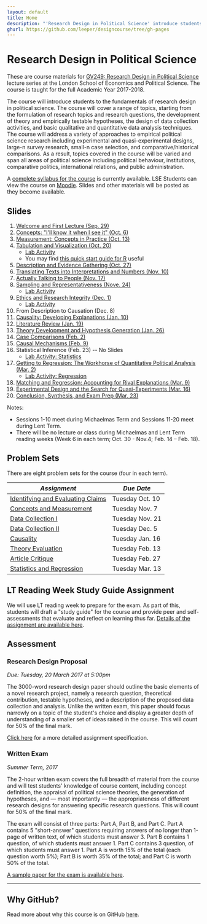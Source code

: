 ```yaml
---
layout: default
title: Home
description: "'Research Design in Political Science' introduce students to the fundamentals of research design in political science, starting from the formulation of research topics and research questions, the development of theory and empirically testable hypotheses, the design of data collection activities, and basic qualitative and quantitative data analysis techniques."
ghurl: https://github.com/leeper/designcourse/tree/gh-pages
---
```


# Research Design in Political Science

These are course materials for [GV249: Research Design in Political Science](http://www.lse.ac.uk/resources/calendar/courseGuides/GV/2015_GV249.htm) lecture series at the London School of Economics and Political Science. The course is taught for the full Academic Year 2017-2018. 

The course will introduce students to the fundamentals of research design in political science. The course will cover a range of topics, starting from the formulation of research topics and research questions, the development of theory and empirically testable hypotheses, the design of data collection activities, and basic qualitative and quantitative data analysis techniques. The course will address a variety of approaches to empirical political science research including experimental and quasi-experimental designs, large-n survey research, small-n case selection, and comparative/historical comparisons. As a result, topics covered in the course will be varied and span all areas of political science including political behaviour, institutions, comparative politics, international relations, and public administration.

A [complete syllabus for the course](Syllabus/Syllabus.pdf) is currently available. LSE Students can view the course on [Moodle](https://moodle.lse.ac.uk/course/view.php?id=4889). Slides and other materials will be posted as they become available.


## Slides

 1. [Welcome and First Lecture (Sep. 29)](Slides/lecture01.pdf)
 2. [Concepts: "I'll know it when I see it" (Oct. 6)](Slides/lecture02.pdf)
 3. [Measurement: Concepts in Practice (Oct. 13)](Slides/lecture03.pdf)
 4. [Tabulation and Visualization (Oct. 20)](Slides/lecture04.pdf)
     - [Lab Activity](Assignments/Lab1.pdf)
     - You may find [this quick start guide for R](http://thomasleeper.com/Rcourse/Intro2R/Intro2R.pdf) useful
 5. [Description and Evidence Gathering (Oct. 27)](Slides/lecture05.pdf)
 6. [Translating Texts into Interpretations and Numbers (Nov. 10)](Slides/lecture06.pdf)
 7. [Actually Talking to People (Nov. 17)](Slides/lecture07.pdf)
 8. [Sampling and Representativeness (Nove. 24)](Slides/lecture09.pdf)
     - [Lab Activity](Assignments/Lab2.pdf)
 9. [Ethics and Research Integrity (Dec. 1)](Slides/lecture10.pdf)
     - [Lab Activity](Assignments/EthicsScenarios.pdf)
 10. From Description to Causation (Dec. 8)
 11. [Causality: Developing Explanations (Jan. 10)](Slides/lecture11.pdf)
 12. [Literature Review (Jan. 19)](Slides/lecture12.pdf)
 13. [Theory Development and Hypothesis Generation (Jan. 26)](Slides/lecture13.pdf)
 14. [Case Comparisons (Feb. 2)](Slides/lecture14.pdf)
 15. [Causal Mechanisms (Feb. 9)](Slides/lecture15.pdf)
 16. Statistical Inference (Feb. 23) -- No Slides
     - [Lab Activity: Statistics](Assignments/Lab3.pdf)
 17. [Getting to Regression: The Workhorse of Quantitative Political Analysis (Mar. 2)](Slides/lecture17.pdf)
     - [Lab Activity: Regression](Assignments/Lab4.pdf)
 18. [Matching and Regression: Accounting for Rival Explanations (Mar. 9)](Slides/lecture18.pdf)
 19. [Experimental Design and the Search for Quasi-Experiments (Mar. 16)](Slides/lecture19.pdf)
 20. [Conclusion, Synthesis, and Exam Prep (Mar. 23)](Slides/lecture20.pdf)

Notes:

 - Sessions 1-10 meet during Michaelmas Term and Sessions 11-20 meet during Lent Term.
 - There will be no lecture or class during Michaelmas and Lent Term reading weeks (Week 6 in each term; Oct. 30 - Nov.4; Feb. 14 – Feb. 18).

 
## Problem Sets

There are eight problem sets for the course (four in each term).

| *Assignment* | *Due Date* |
| ---------- | -------- |
| [Identifying and Evaluating Claims](Assignments/ProblemSet1.html) | Tuesday Oct. 10 |
| [Concepts and Measurement](Assignments/ProblemSet2.html) | Tuesday Nov. 7 |
| [Data Collection I](Assignments/ProblemSet3.html) | Tuesday Nov. 21 |
| [Data Collection II](Assignments/ProblemSet4.html) | Tuesday Dec. 5 |
| [Causality](Assignments/ProblemSet5.html) | Tuesday Jan. 16 |
| [Theory Evaluation](Assignments/ProblemSet6.html) | Tuesday Feb. 13 |
| [Article Critique](Assignments/ProblemSet7.html) | Tuesday Feb. 27 |
| [Statistics and Regression](Assignments/ProblemSet8.html) | Tuesday Mar. 13 |

## LT Reading Week Study Guide Assignment

We will use LT reading week to prepare for the exam. As part of this, students will draft a "study guide" for the course and provide peer and self-assessments that evaluate and reflect on learning thus far. [Details of the assignment are available here](Assignments/LiteratureReviewAssignment.html).

## Assessment

### Research Design Proposal

*Due: Tuesday, 20 March 2017 at 5:00pm*

The 3000-word research design paper should outline the basic elements of a novel research project, namely a research question, theoretical contribution, testable hypotheses, and a description of the proposed data collection and analysis. Unlike the written exam, this paper should focus narrowly on a topic of the student's choice and display a greater depth of understanding of a smaller set of ideas raised in the course. This will count for 50% of the final mark.

[Click here](Assignments/ResearchDesignProposal.html) for a more detailed assignment specification.

### Written Exam

*Summer Term, 2017*

The 2-hour written exam covers the full breadth of material from the course and will test students' knowledge of course content, including concept definition, the appraisal of political science theories, the generation of hypotheses, and — most importantly — the appropriateness of different research designs for answering specific research questions. This will count for 50% of the final mark.

The exam will consist of three parts: Part A, Part B, and Part C. Part A contains 5 "short-answer" questions requiring answers of no longer than 1-page of written text, of which students must answer 3. Part B contains 1 question, of which students must answer 1. Part C contains 3 question, of which students must answer 1. Part A is worth 15% of the total (each question worth 5%); Part B is worth 35% of the total; and Part C is worth 50% of the total.

[A sample paper for the exam is available here](Syllabus/SamplePaper.pdf).

---

## Why GitHub?

Read more about why this course is on GitHub [here](fork.html).
